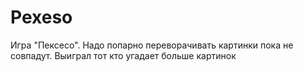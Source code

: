 # Pexeso
Игра "Пексесо". Надо попарно переворачивать картинки пока не совпадут. Выиграл тот кто угадает больше картинок
